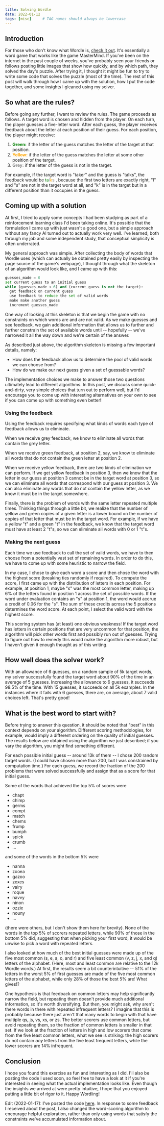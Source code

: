 ```yaml
---
title: Solving Wordle
date: 2022-01-12
tags: [misc]     # TAG names should always be lowercase
---
```


## Introduction
For those who don't know what Wordle is, [check it out](https://www.powerlanguage.co.uk/wordle/).
It's essentially a word game that works like the game MasterMind. If you've been on the internet
in the past couple of weeks, you've probably seen your friends or follows posting
little images that show how quickly, and by which path, they solved the day's puzzle.
After trying it, I thought it might be fun to try to write some code that solves the puzzle
(most of the time). The rest of this post will walk through how I came up with the solution,
how I put the code together, and some insights I gleaned using my solver.

## So what are the rules?
Before going any further, I want to review the rules. The game proceeds
as follows. A target word is chosen and hidden from the player. On each turn,
the player guesses a five-letter word. After each guess, the player receives feedback
about the letter at each position of their guess. For each position, the player might
receive:

1. <span style="color:green">**Green:**</span> if the letter of the guess matches the letter of the target at that position.
2. <span style="color:orange">**Yellow:**</span> if the letter of the guess matches the letter at some other position of the target.
3.  <span style="color:grey">**Grey:**</span> if the letter of the guess is not in the target.

For example, if the target word is "taker" and the guess is "talks", the feedback
would be
<span style="color:green">ta</span><span style="color:grey">l</span><span style="color:orange">k</span><span style="color:grey">s</span>
, because the first two letters are exactly right, "l" and "s" are
not in the target word at all, and "k" is in the target but in a different position than
it occupies in the guess.

## Coming up with a solution
At first, I tried to apply some concepts I had been studying as part of a reinforcement
learning class I'd been taking online. It's possible that the formulation I came up
with just wasn't a good one, but a simple approach without any fancy AI turned out
to actually work very well. I've learned, both through my job and some independent
study, that conceptual simplicity is often underrated.

My general approach was simple. After collecting the body of words that Wordle
uses (which can actually be obtained pretty easily by inspecting the page source
of the game's webpage), I thought through what the skeleton of an algorithm would
look like, and I came up with this:

```python
guesses_made = 0
set current guess to an initial guess
while (guesses_made < 6) and (current_guess is not the target):
  get feedback on current guess
  use feedback to reduce the set of valid words
  make make another guess
  increment guesses_made
```

One way of looking at this skeleton is that we begin the game with no constraints
on which words are and are not valid. As
we make guesses and see feedback, we gain additional information that
allows us to further and further constrain the set of available words until -- hopefully --
we've narrowed it all the way down and we're certain of the answer.

As described just above, the algorithm skeleton is missing a few important details,
namely:

* How does the feedback allow us to determine the pool of valid words we can choose from?
* How do we make our next guess given a set of guessable words?

The implementation choices we make to answer those two questions ultimately lead
to different algorithms. In this post, we discuss
some quick-and-dirty, very simple choices that turn out to perform well, but
I'd encourage you to come up with interesting alternatives on your own to see if you
can come up with something even better!

### Using the feedback
Using the feedback requires specifying what kinds of words each type of feedback allows
us to eliminate.

When we receive grey feedback, we know to eliminate all words that contain the grey letter.

When we receive green feedback, at position 2, say, we know to eliminate all words
that do not contain the green letter at position 2.

When we receive yellow feedback, there are two kinds of elimination we can perform. If
we get yellow feedback in position 3, then we know that the letter in our guess at position
3 cannot be in the target word at position 3, so we can eliminate all words that correspond
with our guess at position 3. We can also eliminate any words that do not contain the yellow
letter, as we know it must be in the target somewhere.

Finally, there is the problem of words with the same letter repeated multiple times.
Thinking things through a little bit, we realize that the number of yellow and green
copies of a given letter is a lower bound on the number of copies of that letter that
must be in the target word. For example, if we have a yellow "t" and a green "t" in
the feedback, we know that the target word must have at least 2 "t"s, so we can eliminate
all words with 0 or 1 "t"s.

### Making the next guess
Each time we use feedback to cull the set of valid words, we have to then choose from
a potentially vast set of remaining words. In order to do this, we have to come up
with some heuristic to narrow the field.

In my case, I chose to give each word a score and then chose the word with the highest score (breaking ties randomly if required).
To compute the score, I first came up with the distribution of letters in each position.
For example, at position 1, maybe "s" was the most common letter, making up 6% of the letters
found in position 1 across the set of possible words.
If the word under evaluation contains an "s" at position 1, the word
would accrue a credit of 0.06 for the "s". The sum of these credits across the 5 positions
determines the word score. At each point, I select the valid word with the highest score.

This scoring system has (at least) one obvious weakness! If the target word has letters in certain positions that are very
uncommon for that position, the algorithm will pick other words first and possibly run out of guesses. Trying to figure out
how to remedy this would make the algorithm more robust, but I haven't given it enough thought as of this writing.

## How well does the solver work?
With an allowance of 6 guesses, on a random sample of 5k target words, my solver successfully found the target word about 90% of the time
in an average of 5 guesses.
Increasing the allowance to 9 guesses, it succeeds 98.5% of the time. With 15 guesses, it succeeds on all 5k examples. In the instances
where it fails with 6 guesses, there are, on average, about 7 valid choices left. That's pretty good!

## What is the best word to start with?
Before trying to answer this question, it should be noted that "best" in this context
depends on your algorithm. Different scoring methodologies, for example, would imply
a different ordering on the quality of initial guesses. The results below are obtained
using the algorithm we just described; if you vary the algorithm, you might find something
different.

For each possible initial guess -- around 13k of them -- I chose 200 random target words.
(I could have chosen more than 200, but I was constrained by computation time.)
For each guess, we record the fraction of the 200 problems that were solved successfully and assign
that as a score for that initial guess.

Some of the words that achieved the top 5% of scores were

* chapt
* chimp
* germs
* compt
* match
* chems
* frump
* bumph
* spick
* crumb
* ...

and some of the words in the bottom 5% were

* nanna
* zooea
* gazoo
* zexes
* vairy
* roque
* navvy
* ninon
* ozzie
* nouny
* ...

(there were others, but I don't show them here for brevity). None of the words in the top
5% of scorers repeated letters, while 90% of those in the bottom 5% did, suggesting
that when picking your first word, it would be unwise to pick a word with repeated letters.

I also looked at how much of the best initial guesses were made up of the five most common
(s, e, a, o, and r) and five least common (v, z, j, x, and q) letters of the alphabet.
(Here, most and least common are relative to the 12k Wordle words.) At first, the results
seem a bit counterintuitive -- 51% of the letters in the worst 5% of first guesses are
made of the five most common letters of the alphabet, while only 28% of those the best 5% are!
What gives!?

One hypothesis is that feedback on common
letters may help significantly narrow the field, but repeating them doesn't provide much additional
information, so it's worth diversifying. But then, you might ask, why aren't there words in there
with repeated infrequent letters? I imagine that this is probably because there just aren't that many
words to begin with that have multiple qs, js, vs, xs, or zs. The better scorers use common
letters, but avoid repeating them, so the fraction of common letters is smaller in that set.
If we look at the fraction of letters in high and low scorers that come from the five least common letters,
what we see is striking: the high scorers do not contain *any* letters from the five least
frequent letters, while the lower scorers are 14% infrequent.

## Conclusion
I hope you found this exercise as fun and interesting as I did. I'll also be posting the code
I used soon, so feel free to have a look at it if you're interested
in seeing what the actual implementation looks like.
Even though the insights we arrived at were pretty intuitive, I hope that
you enjoyed putting a little bit of rigor to it. Happy Wordling!


Edit (2022-01-17): I've posted the code [here](https://github.com/gindij/wordle). In response to some feedback I received about the post,
I also changed the word-scoring algorithm to encourage helpful
exploration, rather than only using words that satisfy the constraints
we've accumulated information about.
